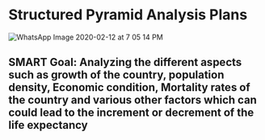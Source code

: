 # Structured Pyramid Analysis Plans


![WhatsApp Image 2020-02-12 at 7 05 14 PM](https://user-images.githubusercontent.com/60514533/74389003-e6d9fe00-4dca-11ea-8b01-12a2c237abcb.jpeg)

## SMART Goal: Analyzing the different aspects such as growth of the country, population density, Economic condition, Mortality rates of the country and various other factors which can could lead to the increment or decrement of the life expectancy 
 
